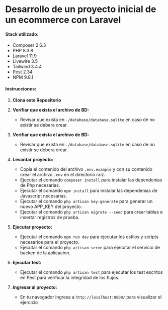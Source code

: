 # Desarrollo de un proyecto inicial de un ecommerce con Laravel

#### Stack utilizado:
   - Composer 2.6.3
   - PHP 8.3.8
   - Laravel 11.9
   - Livewire 3.5
   - Tailwind 3.4.4
   - Pest 2.34
   - NPM 9.8.1

#### Instrucciones:

1. **Clona este Repositorio**

2. **Verifiar que exista el archivo de BD:**
   - Revisar que exista en `./database/database.sqlite` en caso de no existir se debera crear.

3. **Verifiar que exista el archivo de BD:**
   - Revisar que exista en `./database/database.sqlite` en caso de no existir se debera crear.

4. **Levantar proyecto:**
   - Copia el contenido del archivo `.env.example` y con su contenido crear el archivo `.env` en el directorio raiz.
   - Ejecutar el comando `composer install` para instalar las dependenias de Php necesarias.
   - Ejecutar el comando `npm install` para instalar las dependenias de Javascript necesarias.
   - Ejecutar el comando `php artisan key:generate` para generar un nuevo APP_KEY del proyecto.
   - Ejecutar el comando `php artisan migrate --seed` para crear tablas e insertar registros de prueba.

5. **Ejecutar proyecto:**
   - Ejecutar el comando `npm run dev` para ejecutar los estilos y scripts necesarios para el proyecto.
   - Ejecutar el comando `php artisan serve` para ejecutar el servicio de backen de la aplicacion. 

6. **Ejecutar test:**
   - Ejecutar el comando `php artisan test` para ejecutar los test escritos en Pest para verificar la integridad de los flujos.

7. **Ingresar al proyecto:**
   - En tu navegador ingresa a `http://localhost:8000/` para visualizar el ejercicio